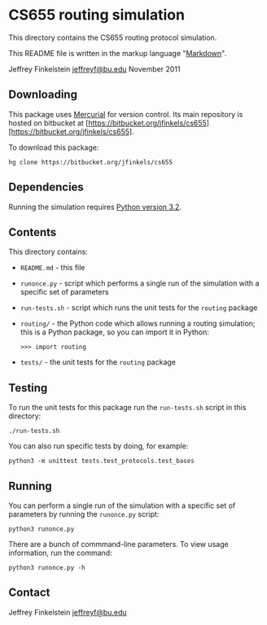 # CS655 routing simulation #

This directory contains the CS655 routing protocol simulation.

This README file is written in the markup language "[Markdown][1]".

Jeffrey Finkelstein <jeffreyf@bu.edu>
November 2011

[1]: http://daringfireball.net/projects/markdown

## Downloading ##

This package uses [Mercurial][2] for version control. Its main repository is
hosted on bitbucket at
[https://bitbucket.org/jfinkels/cs655][https://bitbucket.org/jfinkels/cs655].

To download this package:

    hg clone https://bitbucket.org/jfinkels/cs655

[2]: http://mercurial.selenic.com

## Dependencies ##

Running the simulation requires [Python version 3.2][3].

[3]: http://www.python.org/download/releases/3.2

## Contents ##

This directory contains:

* `README.md` - this file
* `runonce.py` - script which performs a single run of the simulation with a
  specific set of parameters
* `run-tests.sh` - script which runs the unit tests for the `routing` package
* `routing/` - the Python code which allows running a routing simulation; this
  is a Python package, so you can import it in Python:

      >>> import routing

* `tests/` - the unit tests for the `routing` package

## Testing ##

To run the unit tests for this package run the `run-tests.sh` script in this
directory:

    ./run-tests.sh

You can also run specific tests by doing, for example:

    python3 -m unittest tests.test_protocols.test_bases

## Running ##

You can perform a single run of the simulation with a specific set of
parameters by running the `runonce.py` script:

    python3 runonce.py

There are a bunch of commmand-line parameters. To view usage information, run
the command:

    python3 runonce.py -h

## Contact ##

Jeffrey Finkelstein <jeffreyf@bu.edu>
